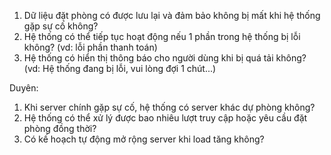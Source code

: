 1. Dữ liệu đặt phòng có được lưu lại và đảm bảo không bị mất khi hệ thống gặp sự cố không?
2. Hệ thống có thể tiếp tục hoạt động nếu 1 phần trong hệ thống bị lỗi không? (vd: lỗi phần thanh toán)
3. Hệ thống có hiển thị thông báo cho người dùng khi bị quá tải không?    (vd: Hệ thống đang bị lỗi, vui lòng đợi 1 chút...)

Duyên:
1. Khi server chính gặp sự cố, hệ thống có server khác dự phòng không?
2. Hệ thống có thể xử lý được bao nhiêu lượt truy cập hoặc yêu cầu đặt phòng đồng thời?
3. Có kế hoạch tự động mở rộng server khi load tăng không?
